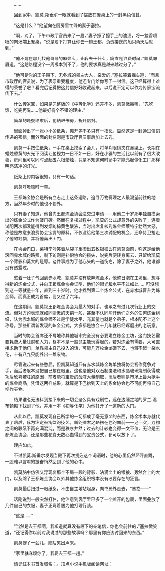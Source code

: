 　　……

　　回到家中，凯莫.斯垂尔一眼就看到了摆放在餐桌上的一封黑色信封。

　　“这是什么？”他望向在厨房里忙碌的妻子塞拉。

　　“啊，对了，下午市政厅官员来了一趟，”妻子擦了擦手上的油渍，将一盆香喷喷的肉汤端上餐桌，“说是殿下打算让你去一趟王都，负责接送的船只两天后就到。”

　　“他不是在那儿找他哥哥的麻烦么，让我去干什么，简直是浪费时间，”凯莫皱眉道，“这趟路程没个一周根本到不了，他的要求真是越来越过分了。”

　　“他可是你的王子殿下，无冬城的领主大人，亲爱的，”塞拉笑着摇头道，“而且市政厅的官员说，为了表示重要程度，他还专门给你写了一封信。这已经算得上难得的荣誉了吧？看完后记得把这封信好好收藏起来，以后说不定可以作为传家宝流传下去。”

　　什么传家宝，如果是完整版的《中等化学》还差不多，凯莫撇撇嘴，“先吃饭，吃完再说……他最好有个不错的理由。”

　　简单的晚餐结束后，他钻进书房，拆开信封。

　　里面掉出了一张小小的纸条，摊开差不多只有一指长。显然这是一封通过信鸽传递的密信，而外面的封皮则是市政厅官员事后加上去的。

　　凯莫一手按住纸条，一手在桌上摸索了会儿，将单片眼镜夹在鼻梁上。长期在蜡烛昏黄的火光下阅读让他视力一日不如一日，好在小镇的生活比以前有了很大改善，房间里可以同时点起五六根蜡烛，只是不知道何时家中才能亮起像化工厂那样明亮洁净的灯光。

　　纸条上的内容很短，只有一句话。

　　凯莫呼吸顿时一窒。

　　王都炼金协会是所有立志走上这条道路，追寻万物真理之人最渴望前往的地方，当然年少时的他也不例外。

　　只有妻子知道，他曾向王都炼金协会递交过申请——用他二十岁那年独自摸索出的炼金公式作为敲门砖。然而在复核过程中，凯莫的公式却意外的失败了，连着试配两次都没能得到发烟的棕黄色酸液，当时出席复核的炼金师莱特宁勃然大怒，称他是故意来浪费协会宝贵的原料，不仅没给他第三次试配的机会，还命侍卫抢走了他的钱袋，并将他轰出大门。

　　在协会门口，莱特宁冷笑着从袋子里掏出五枚银狼丢在凯莫面前，称这是给他滚回赤水城的路费，剩下的则是补偿协会的损失，说完后便转身离去，只留给凯莫一个背影和莫大的耻辱。这件事成为了他心头的一道伤疤，除了妻子之外，他谁都没有透露过。

　　憋着一肚子气回到赤水城，凯莫并没有放弃炼金术，他整日泡在工坊里，想寻得新的炼金公式，并向王都炼金协会证明，他们的眼光和水平不过如此……可没想到这一等就是十年，直到三十岁时，他才找到第二个炼金公式，在赤水城晋升为炼金师。而真正成为首席，则又过了六年。

　　在这期间，凯莫视王都炼金协会为最大的对手，也与之有过几次行业上的交流。但对方的表现就如同高傲的天鹅一般，甚至不认同除开他们之外的任何炼金组织，认为赤水城的炼金师不过是学徒水平，充其量也就是个弟子，根本配不上这个称号。那些所谓新发现的炼金公式，大多都是协会十几年就已经琢磨出的老玩意。

　　当时的协会首席还不屑地称其他城市完全没有必要建立炼金工坊，这门技艺需要耗费大量钱财和人力，根本不是一般领主能玩得起的。若对炼金有需要，大可直接求助于他们，单靠领主自己投入的话，可能几万枚金龙砸下去，也溅不起一朵水花，十有八九只能养出一堆废物。

　　尽管说起来有些憋屈，但凯莫知道只有赤水城炼金坊单独将协会视作竞争对手，而后者根本没把自己放在眼里。这也是他对双石制酸法和水晶玻璃烧制获得成功后欣喜若狂的原因，前者能将宝贵的酸液大量制取，而后者则是市场上最为抢手的炼金商品，凭借这两样成果，就算是下巴抬到天上的炼金协会也不可能再将自己视作无物。

　　结果谁也无法料到接下来的一切会这么具有戏剧性，远在边陲之地的罗兰.温布顿殿下找到了他，并用一本《初等化学》为他打开了一道新的大门。

　　从此以后，凯莫发现自己所学的一切都成了毫无意义的东西，炼金术本身就代表了落后，成为注定被淘汰的技艺，新的探索之路摆在他的面前——这一次，万物之间的联系不再充满混沌，而是秩序井然；过去的计较也变得一文不值，无论是王都炼金协会，还是那些花费无数心血得到的宝贵公式，都可以放下了。

　　理应如此。

　　不过凯莫.斯垂尔发现当殿下再次提及这个词语时，他的心里仍然砰砰直跳，一股难以言喻的振奋悄然回到了他的心中。

　　凯莫脑中仿佛又浮现出那个不屑一顾的背影、沾满尘土的银狼、轰然合上的大门，以及除了王都炼金协会以外其他炼金组织根本没有必要存在的狂言。

　　凯莫最后扫过一眼纸条，不由自主地站起身，向书房外走去，“塞拉——”

　　话刚说到一般突然打住，他注意到客厅里已多了一个摊开的包裹，里面叠放了几件自己的衣服，妻子正弯着腰为他打理行装。

　　“这是……”

　　“当然是去王都啊，我知道就算没有殿下的亲笔信，你也会前往的，”塞拉微笑道，“还记得你以前对我说过的那些故事吗？那里有你应该讨回来的东西。”

　　凯莫愣了一会儿，随后笑出声来。

　　“家里就麻烦你了，我要去王都一趟。”

　　请记住本书首发域名：。顶点小说手机版阅读网址：
